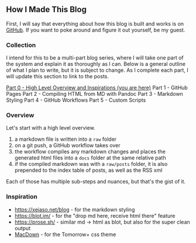 ## How I Made This Blog

First, I will say that everything about how this blog is built and works is on [GitHub](https://github.com/renolc/renolc.github.io). If you want to poke around and figure it out yourself, be my guest.

### Collection

I intend for this to be a multi-part blog series, where I will take one part of the system and explain it as thoroughly as I can. Below is a general outline of what I plan to write, but it is subject to change. As I complete each part, I will update this section to link to the posts.

[Part 0 - High Level Overview and Inspirations (you are here)](/posts/how-i-made-this-blog)
Part 1 - GitHub Pages
Part 2 - Compiling HTML from MD with Pandoc
Part 3 - Markdown Styling
Part 4 - GitHub Workflows
Part 5 - Custom Scripts

### Overview

Let's start with a high level overview.

1. a markdown file is written into a `raw` folder
2. on a git push, a GitHub workflow takes over
3. the workflow compiles any markdown changes and places the generated html files into a `docs` folder at the same relative path
4. if the compiled markdown was with a `raw/posts` folder, it is also prepended to the index table of posts, as well as the RSS xml

Each of those has multiple sub-steps and nuances, but that's the gist of it.

### Inspiration

- https://xeiaso.net/blog - for the markdown styling
- https://blot.im/ - for the "drop md here, receive html there" feature
- https://prose.sh/ - similar md -> html as blot, but also for the super clean output
- [MacDown](https://macdown.uranusjr.com/) - for the Tomorrow+ css theme
